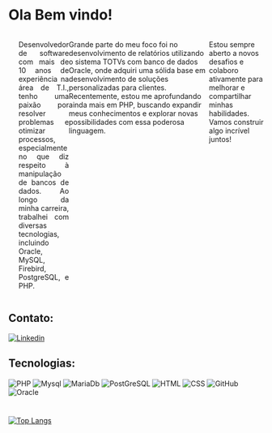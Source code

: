 # Ola Bem vindo!

<div style="display: flex; align: center;">
  <p style="flex: 1; margin-left: 20px; text-align: justify">
Desenvolvedor de software com mais de 10 anos de experiência na área de T.I., tenho uma paixão por resolver problemas e otimizar processos, especialmente no que diz respeito à manipulação de bancos de dados. Ao longo da minha carreira, trabalhei com diversas tecnologias, incluindo Oracle, MySQL, Firebird, PostgreSQL, e PHP.

Grande parte do meu foco foi no desenvolvimento de relatórios utilizando o sistema TOTVs com banco de dados Oracle, onde adquiri uma sólida base em desenvolvimento de soluções personalizadas para clientes. Recentemente, estou me aprofundando ainda mais em PHP, buscando expandir meus conhecimentos e explorar novas possibilidades com essa poderosa linguagem.

Estou sempre aberto a novos desafios e colaboro ativamente para melhorar e compartilhar minhas habilidades. Vamos construir algo incrível juntos!
  </p>
</div>


## Contato:

[![Linkedin](https://img.shields.io/badge/LinkedIn-0077B5?style=for-the-badge&logo=linkedin&logoColor=white)](https://www.linkedin.com/in/otaviojc/)

## Tecnologias:

<div >
    <img align="center" alt="PHP" src="https://img.shields.io/badge/PHP-777BB4?style=for-the-badge&logo=php&logoColor=white">
    <img align="center" alt="Mysql" src="https://img.shields.io/badge/MySQL-00000F?style=for-the-badge&logo=mysql&logoColor=white">
    <img align="center" alt="MariaDb" src="https://img.shields.io/badge/MariaDB-003545?style=for-the-badge&logo=mariadb&logoColor=white">
    <img align="center" alt="PostGreSQL" src="https://img.shields.io/badge/PostgreSQL-316192?style=for-the-badge&logo=postgresql&logoColor=white">
    <img align="center" alt="HTML" src="https://img.shields.io/badge/HTML-239120?style=for-the-badge&logo=html5&logoColor=white">
    <img align="center" alt="CSS" src="https://img.shields.io/badge/CSS-239120?&style=for-the-badge&logo=css3&logoColor=white">
    <img align="center" alt="GitHub" src="https://img.shields.io/badge/GitHub-100000?style=for-the-badge&logo=github&logoColor=white">
    <img align="center" alt="Oracle" src="https://img.shields.io/badge/Oracle-F80000?style=for-the-badge&logo=oracle&logoColor=black">
</div>

#
[![Top Langs](https://github-readme-stats.vercel.app/api/top-langs/?username=distro104&layout=donut)](https://github.com/anuraghazra/github-readme-stats)
